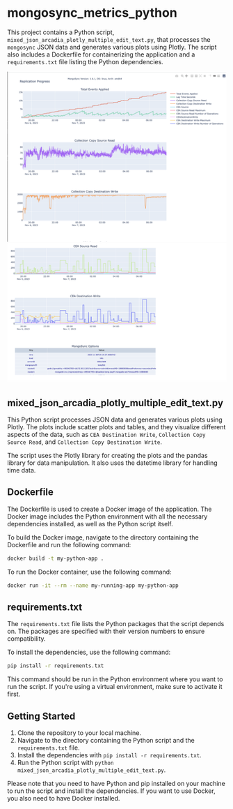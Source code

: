 # mongosync_metrics_python

This project contains a Python script, `mixed_json_arcadia_plotly_multiple_edit_text.py`, that processes the `mongosync` JSON data and generates various plots using Plotly. The script also includes a Dockerfile for containerizing the application and a `requirements.txt` file listing the Python dependencies.

![Alt text for image 1](static/image1.png)
![Alt text for image 2](static/image2.png)

## mixed_json_arcadia_plotly_multiple_edit_text.py

This Python script processes JSON data and generates various plots using Plotly. The plots include scatter plots and tables, and they visualize different aspects of the data, such as `CEA Destination Write`, `Collection Copy Source Read`, and `Collection Copy Destination Write`.

The script uses the Plotly library for creating the plots and the pandas library for data manipulation. It also uses the datetime library for handling time data.

## Dockerfile

The Dockerfile is used to create a Docker image of the application. The Docker image includes the Python environment with all the necessary dependencies installed, as well as the Python script itself.

To build the Docker image, navigate to the directory containing the Dockerfile and run the following command:

```bash
docker build -t my-python-app .
```

To run the Docker container, use the following command:

```bash
docker run -it --rm --name my-running-app my-python-app
```

## requirements.txt

The `requirements.txt` file lists the Python packages that the script depends on. The packages are specified with their version numbers to ensure compatibility.          

To install the dependencies, use the following command:

```bash
pip install -r requirements.txt
```

This command should be run in the Python environment where you want to run the script. If you're using a virtual environment, make sure to activate it first.

## Getting Started

1. Clone the repository to your local machine.
2. Navigate to the directory containing the Python script and the `requirements.txt` file.
3. Install the dependencies with `pip install -r requirements.txt`.
4. Run the Python script with `python mixed_json_arcadia_plotly_multiple_edit_text.py`.

Please note that you need to have Python and pip installed on your machine to run the script and install the dependencies. If you want to use Docker, you also need to have Docker installed.